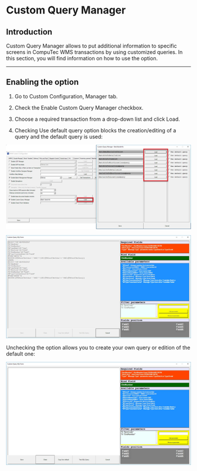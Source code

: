 # Custom Query Manager

## Introduction

Custom Query Manager allows to put additional information to specific screens in CompuTec WMS transactions by using customized queries. In this section, you will find information on how to use the option.

---

## Enabling the option

1. Go to Custom Configuration, Manager tab.

2. Check the Enable Custom Query Manager checkbox.

3. Choose a required transaction from a drop-down list and click Load.

4. Checking Use default query option blocks the creation/editing of a query and the default query is used:

![Custom Configuration Query](./media/cc-query.webp)

![Custom Query](./media/custom-query.webp)

Unchecking the option allows you to create your own query or edition of the default one:

![Query Parameters](./media/cc-query-parameters.webp)
